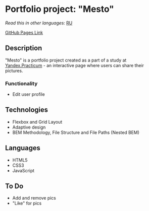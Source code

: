 # Portfolio project: "Mesto"

*Read this in other languages:* [RU](https://github.com/naumch1k/mesto/blob/main/README.md) 

[GitHub Pages Link](https://naumch1k.github.io/mesto/index.html)

## Description
"Mesto" is a portfolio project created as a part of a study at [Yandex.Practicum](https://practicum.yandex.com/web/ "Web Development Program") - an interactive page where users can share their pictures.

### Functionality
* Edit user profile 

## Technologies
* Flexbox and Grid Layout
* Adaptive design
* BEM Methodology, File Structure and File Paths (Nested BEM)

## Languages
* HTML5
* CSS3
* JavaScript

## To Do
* Add and remove pics
* "Like" for pics